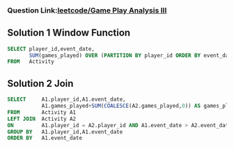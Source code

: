 ### Question Link:[leetcode/Game Play Analysis III](https://leetcode.com/problems/game-play-analysis-iii/)

##  Solution 1 Window Function
```sql
SELECT player_id,event_date,
       SUM(games_played) OVER (PARTITION BY player_id ORDER BY event_date) AS games_played_so_far
FROM   Activity
```

##  Solution 2 Join
```sql
SELECT     A1.player_id,A1.event_date,
           A1.games_played+SUM(COALESCE(A2.games_played,0)) AS games_played_so_far
FROM       Activity A1
LEFT JOIN  Activity A2
ON         A1.player_id = A2.player_id AND A1.event_date > A2.event_date
GROUP BY   A1.player_id,A1.event_date
ORDER BY   A1.event_date
```
